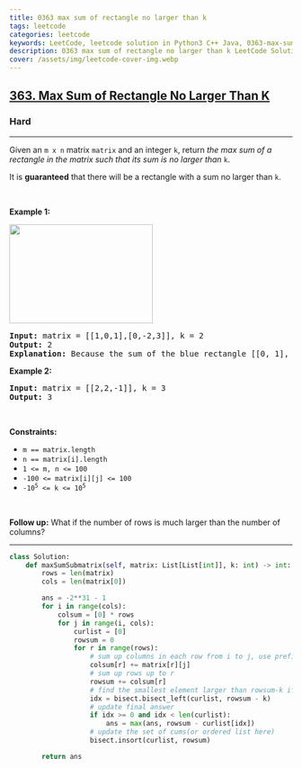```yaml
---
title: 0363 max sum of rectangle no larger than k
tags: leetcode
categories: leetcode
keywords: LeetCode, leetcode solution in Python3 C++ Java, 0363-max-sum-of-rectangle-no-larger-than-k solution
description: 0363 max sum of rectangle no larger than k LeetCode Solution Explained
cover: /assets/img/leetcode-cover-img.webp
---
```





<h2><a href="https://leetcode.com/problems/max-sum-of-rectangle-no-larger-than-k/">363. Max Sum of Rectangle No Larger Than K</a></h2><h3>Hard</h3><hr><div><p>Given an <code>m x n</code> matrix <code>matrix</code> and an integer <code>k</code>, return <em>the max sum of a rectangle in the matrix such that its sum is no larger than</em> <code>k</code>.</p>

<p>It is <strong>guaranteed</strong> that there will be a rectangle with a sum no larger than <code>k</code>.</p>

<p>&nbsp;</p>
<p><strong class="example">Example 1:</strong></p>
<img alt="" src="https://assets.leetcode.com/uploads/2021/03/18/sum-grid.jpg" style="width: 255px; height: 176px;">
<pre><strong>Input:</strong> matrix = [[1,0,1],[0,-2,3]], k = 2
<strong>Output:</strong> 2
<strong>Explanation:</strong> Because the sum of the blue rectangle [[0, 1], [-2, 3]] is 2, and 2 is the max number no larger than k (k = 2).
</pre>

<p><strong class="example">Example 2:</strong></p>

<pre><strong>Input:</strong> matrix = [[2,2,-1]], k = 3
<strong>Output:</strong> 3
</pre>

<p>&nbsp;</p>
<p><strong>Constraints:</strong></p>

<ul>
	<li><code>m == matrix.length</code></li>
	<li><code>n == matrix[i].length</code></li>
	<li><code>1 &lt;= m, n &lt;= 100</code></li>
	<li><code>-100 &lt;= matrix[i][j] &lt;= 100</code></li>
	<li><code>-10<sup>5</sup> &lt;= k &lt;= 10<sup>5</sup></code></li>
</ul>

<p>&nbsp;</p>
<p><strong>Follow up:</strong> What if the number of rows is much larger than the number of columns?</p>
</div>

---




```python
class Solution:
    def maxSumSubmatrix(self, matrix: List[List[int]], k: int) -> int:
        rows = len(matrix)
        cols = len(matrix[0])

        ans = -2**31 - 1
        for i in range(cols):
            colsum = [0] * rows
            for j in range(i, cols):
                curlist = [0]
                rowsum = 0
                for r in range(rows):
                    # sum up columns in each row from i to j, use prefix sum to speed up
                    colsum[r] += matrix[r][j]
                    # sum up rows up to r
                    rowsum += colsum[r]
                    # find the smallest element larger than rowsum-k if exists
                    idx = bisect.bisect_left(curlist, rowsum - k)
                    # update final answer
                    if idx >= 0 and idx < len(curlist):
                        ans = max(ans, rowsum - curlist[idx])
                    # update the set of cums(or ordered list here)
                    bisect.insort(curlist, rowsum)

        return ans              
```
